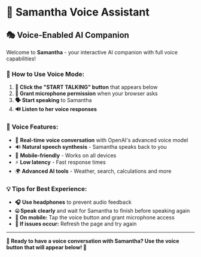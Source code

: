 # 🎤 Samantha Voice Assistant

## 🎭 **Voice-Enabled AI Companion**

Welcome to **Samantha** - your interactive AI companion with full voice capabilities!

### 🎤 **How to Use Voice Mode:**

1. **🎯 Click the "START TALKING" button** that appears below
2. **🔐 Grant microphone permission** when your browser asks
3. **🗣️ Start speaking** to Samantha
4. **🔊 Listen to her voice responses**

### 🚀 **Voice Features:**

- 🎤 **Real-time voice conversation** with OpenAI's advanced voice model
- 🔊 **Natural speech synthesis** - Samantha speaks back to you
- 📱 **Mobile-friendly** - Works on all devices
- ⚡ **Low latency** - Fast response times
- 🌍 **Advanced AI tools** - Weather, search, calculations and more

### 💡 **Tips for Best Experience:**

- **🎧 Use headphones** to prevent audio feedback
- **🤐 Speak clearly** and wait for Samantha to finish before speaking again
- **📱 On mobile:** Tap the voice button and grant microphone access
- **🔄 If issues occur:** Refresh the page and try again

---

**🎊 Ready to have a voice conversation with Samantha? Use the voice button that will appear below! 🎤**

<style>
/* Custom styling for voice interface */
.chainlit-app {
    background: linear-gradient(135deg, #1a1a2e 0%, #16213e 50%, #0f3460 100%);
    min-height: 100vh;
}

/* Avatar styling */
.avatar {
    border-radius: 50%;
    box-shadow: 0 0 30px rgba(255, 136, 0, 0.5);
    transition: all 0.3s ease;
}

.avatar:hover {
    box-shadow: 0 0 50px rgba(255, 136, 0, 0.8);
    transform: scale(1.05);
}

/* Voice button styling */
.cl-action-button {
    background: linear-gradient(145deg, #ff5500, #ff8800) !important;
    border: none !important;
    box-shadow: 0 0 20px rgba(255, 85, 0, 0.6) !important;
    color: white !important;
    font-weight: bold !important;
    font-size: 16px !important;
    padding: 15px 30px !important;
    border-radius: 25px !important;
    transition: all 0.3s ease !important;
}

.cl-action-button:hover {
    background: linear-gradient(145deg, #ff6600, #ff9900) !important;
    box-shadow: 0 0 30px rgba(255, 85, 0, 0.8) !important;
    transform: scale(1.05) !important;
}

/* Message styling */
.cl-message {
    background: rgba(255, 255, 255, 0.1) !important;
    border-radius: 15px !important;
    backdrop-filter: blur(10px) !important;
    border: 1px solid rgba(255, 136, 0, 0.3) !important;
}

/* Audio status indicators */
.cl-audio-recording {
    background: rgba(255, 0, 0, 0.2) !important;
    border: 2px solid #ff0000 !important;
    animation: pulse 1s ease-in-out infinite !important;
}

@keyframes pulse {
    0%, 100% { opacity: 0.8; transform: scale(1); }
    50% { opacity: 1; transform: scale(1.02); }
}

/* Hide unnecessary elements but preserve audio functionality */
.cl-textField {
    display: none !important;
}

.cl-input {
    display: none !important;
}

/* Ensure audio elements remain visible */
[data-testid*="audio"],
[data-testid*="voice"],
[data-testid*="mic"],
.cl-action-button,
button[aria-label*="microphone" i],
button[title*="voice" i] {
    display: block !important;
    visibility: visible !important;
    opacity: 1 !important;
}
</style>

<script>
// Microphone permission helper
async function requestMicrophoneAccess() {
    try {
        console.log('🎤 Requesting microphone access...');
        const stream = await navigator.mediaDevices.getUserMedia({ audio: true });
        console.log('✅ Microphone access granted');
        
        // Stop the test stream
        stream.getTracks().forEach(track => track.stop());
        
        return true;
    } catch (error) {
        console.error('❌ Microphone access denied:', error);
        alert('🎤 Microphone access is required for voice mode. Please allow microphone access in your browser settings and try again.');
        return false;
    }
}

// Enhanced voice activation
function enhanceVoiceExperience() {
    console.log('🎤 Enhancing voice experience...');
    
    // Auto-request microphone permission on first interaction
    document.addEventListener('click', async function requestMicOnFirstClick() {
        await requestMicrophoneAccess();
        document.removeEventListener('click', requestMicOnFirstClick);
    }, { once: true });
    
    // Monitor for audio recording state
    const observer = new MutationObserver(function(mutations) {
        mutations.forEach(function(mutation) {
            if (mutation.type === 'attributes' && mutation.attributeName === 'class') {
                const element = mutation.target;
                if (element.classList.contains('cl-audio-recording')) {
                    console.log('🎤 Voice recording active');
                    // Add visual feedback for recording state
                    document.body.style.background = 'linear-gradient(135deg, #2a1a1e 0%, #3a2640 50%, #4a3260 100%)';
                } else if (element.classList.contains('cl-audio-idle')) {
                    console.log('🔇 Voice recording stopped');
                    // Reset background
                    document.body.style.background = 'linear-gradient(135deg, #1a1a2e 0%, #16213e 50%, #0f3460 100%)';
                }
            }
        });
    });
    
    // Start observing
    observer.observe(document.body, { 
        attributes: true, 
        childList: true, 
        subtree: true 
    });
}

// Initialize when page loads
if (document.readyState === 'loading') {
    document.addEventListener('DOMContentLoaded', enhanceVoiceExperience);
} else {
    enhanceVoiceExperience();
}

// Also initialize with delay to ensure Chainlit is ready
setTimeout(enhanceVoiceExperience, 1000);
</script> 